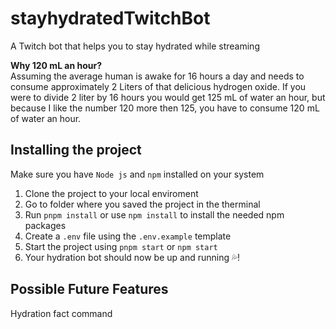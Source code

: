 # stayhydratedTwitchBot

A Twitch bot that helps you to stay hydrated while streaming

**Why 120 mL an hour?** \
Assuming the average human is awake for 16 hours a day and needs to consume approximately 2 Liters of that delicious hydrogen oxide. If you were to divide 2 liter by 16 hours you would get 125 mL of water an hour, but because I like the number 120 more then 125, you have to consume 120 mL of water an hour.

## Installing the project

Make sure you have `Node js` and `npm` installed on your system

1. Clone the project to your local enviroment
2. Go to folder where you saved the project in the therminal
3. Run `pnpm install` or use `npm install` to install the needed npm packages
4. Create a `.env` file using the `.env.example` template
5. Start the project using `pnpm start` or `npm start`
6. Your hydration bot should now be up and running 💦!

## Possible Future Features

Hydration fact command
